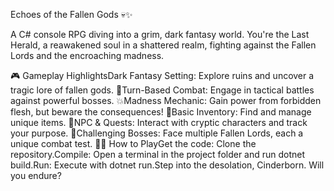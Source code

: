 Echoes of the Fallen Gods 💀✨

A C# console RPG diving into a grim, dark fantasy world. You're the Last Herald, a reawakened soul in a shattered realm, fighting against the Fallen Lords and the encroaching madness.

🎮 Gameplay HighlightsDark Fantasy Setting: Explore ruins and uncover a tragic lore of fallen gods. 🏰Turn-Based Combat: Engage in tactical battles against powerful bosses. 💥Madness Mechanic: Gain power from forbidden flesh, but beware the consequences! 🧠Basic Inventory: Find and manage unique items. 🎒NPC & Quests: Interact with cryptic characters and track your purpose. 📜Challenging Bosses: Face multiple Fallen Lords, each a unique combat test. 👹🚀 How to PlayGet the code: Clone the repository.Compile: Open a terminal in the project folder and run dotnet build.Run: Execute with dotnet run.Step into the desolation, Cinderborn. Will you endure?
